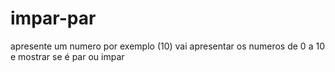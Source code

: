 # impar-par
 apresente um numero por exemplo (10) vai apresentar os numeros de 0 a 10 e mostrar se é par ou impar
